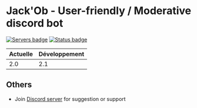 #  Jack'Ob -  User-friendly / Moderative discord bot

[![Servers badge](https://discordbots.org/api/widget/servers/382925120051871744.svg)](https://discordbots.org/bot/285326901331886101)
[![Status badge](https://discordbots.org/api/widget/status/382925120051871744.svg)](https://discordbots.org/bot/285326901331886101)


|  Actuelle   | Développement |
| ----------- | ------------- |
|     2.0     |      2.1      |

## Others

* Join [Discord server](https://discord.gg/c2cAPF5) for suggestion or support

